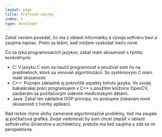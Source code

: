 ```yaml
---
layout: page
title: Profesné záujmy
index: 1
type: developer
---
```


Zatiaľ neviem povedať, čo ma z oblasti informatiky a vývoja softvéru baví a zaujíma najviac. Preto sa teším, keď môžem vyskúšať niečo nové. 

Čo sa týka programovacích jazykov, zatiaľ mám skúsenosti s týmito konkrétnymi:
  + C: V jazyku C som sa naučil programovať a používal som ho na predmetoch, ktoré sa venovali algoritmizácii. So systémovým C mám malé skúsenosti.
  + C++: Poznám základné aj pokročilé aspekty tohoto jazyka. Vo svojej bakalárskej práci programujem v C++ s použitím knižnice OpenCV, zaoberám sa počítačovým videním medicínskymi dátami.
  + Java: Zatiaľ len základné OOP princípy, no postupne získavam nové skúsenosti z tvorby aplikácií. 



Rád riešim rôzne úlohy zamerané algoritmizačné problémy, tiež ma zaujala aj počítačová grafika. Svoje vedomosti by som chcel zlepšiť v oblasti softvérvého ižinierstva a architektúry, pretože ma tiež zaujíma a zdá sa mi perspektívna.

